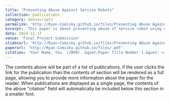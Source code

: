 ```yaml
---
title: "Preventing Abuse Against Service Robots"
collection: publications
category: manuscripts
permalink: 'http://Ryan-Comisky.github.io/files/Preventing Abuse Against Service Robots, Ryan Comisky.pdf'
excerpt: 'This paper is about preventing abuse of service robot using novel detection algorithms'
date: 2024-12-17
venue: 'Final Project Submission'
slidesurl: 'http://Ryan-Comisky.github.io/files/Preventing Abuse Against Service Robots, Ryan Comisky.pdf'
paperurl: 'http://Ryan-Comisky.github.io/files/.pdf'
citation: 'Your Name, You. (2009). &quot;Paper Title Number 1.&quot; <i>Journal 1</i>. 1(1).'
---
```


The contents above will be part of a list of publications, if the user clicks the link for the publication than the contents of section will be rendered as a full page, allowing you to provide more information about the paper for the reader. When publications are displayed as a single page, the contents of the above "citation" field will automatically be included below this section in a smaller font.
